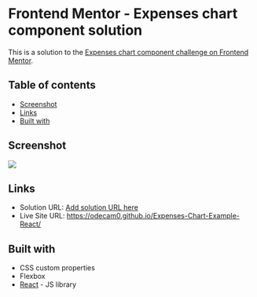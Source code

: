 # Frontend Mentor - Expenses chart component solution

This is a solution to the [Expenses chart component challenge on Frontend Mentor](https://www.frontendmentor.io/challenges/expenses-chart-component-e7yJBUdjwt). 
## Table of contents

- [Screenshot](#screenshot)
- [Links](#links)
- [Built with](#built-with)

## Screenshot

![](./screenshot.jpg)

## Links

- Solution URL: [Add solution URL here](https://your-solution-url.com)
- Live Site URL: https://odecam0.github.io/Expenses-Chart-Example-React/

## Built with

- CSS custom properties
- Flexbox
- [React](https://reactjs.org/) - JS library
